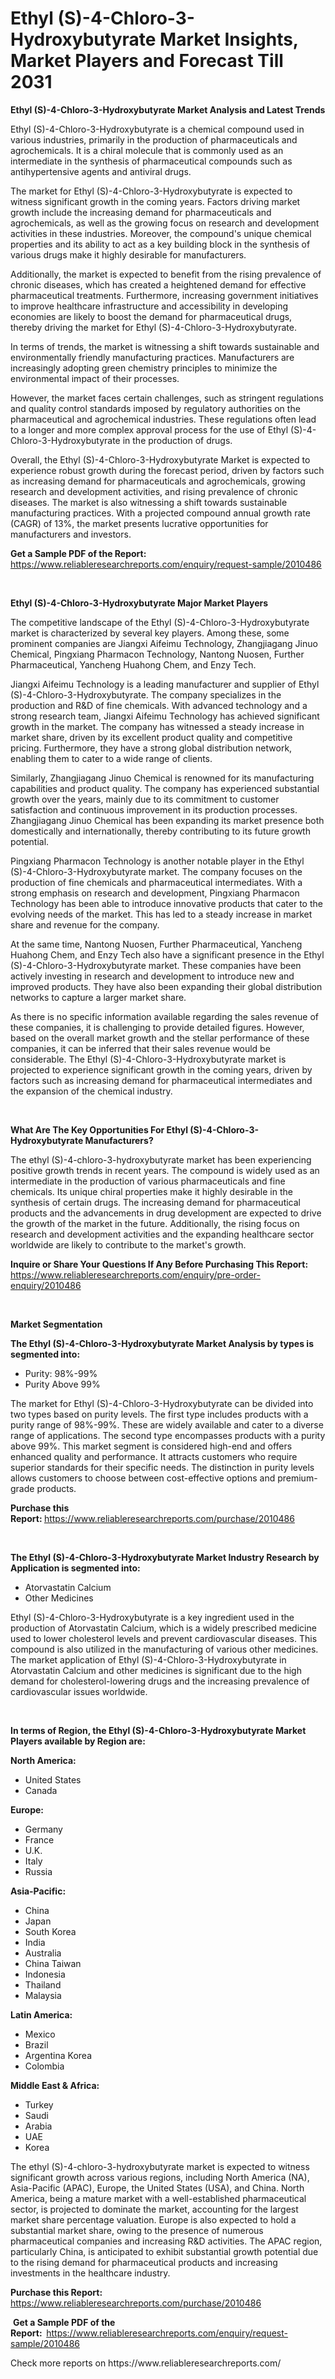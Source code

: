 <p><h1>Ethyl (S)-4-Chloro-3-Hydroxybutyrate Market Insights, Market Players and Forecast Till 2031</h1></p><p><strong>Ethyl (S)-4-Chloro-3-Hydroxybutyrate Market Analysis and Latest Trends</strong></p>
<p><p>Ethyl (S)-4-Chloro-3-Hydroxybutyrate is a chemical compound used in various industries, primarily in the production of pharmaceuticals and agrochemicals. It is a chiral molecule that is commonly used as an intermediate in the synthesis of pharmaceutical compounds such as antihypertensive agents and antiviral drugs.</p><p>The market for Ethyl (S)-4-Chloro-3-Hydroxybutyrate is expected to witness significant growth in the coming years. Factors driving market growth include the increasing demand for pharmaceuticals and agrochemicals, as well as the growing focus on research and development activities in these industries. Moreover, the compound's unique chemical properties and its ability to act as a key building block in the synthesis of various drugs make it highly desirable for manufacturers.</p><p>Additionally, the market is expected to benefit from the rising prevalence of chronic diseases, which has created a heightened demand for effective pharmaceutical treatments. Furthermore, increasing government initiatives to improve healthcare infrastructure and accessibility in developing economies are likely to boost the demand for pharmaceutical drugs, thereby driving the market for Ethyl (S)-4-Chloro-3-Hydroxybutyrate.</p><p>In terms of trends, the market is witnessing a shift towards sustainable and environmentally friendly manufacturing practices. Manufacturers are increasingly adopting green chemistry principles to minimize the environmental impact of their processes.</p><p>However, the market faces certain challenges, such as stringent regulations and quality control standards imposed by regulatory authorities on the pharmaceutical and agrochemical industries. These regulations often lead to a longer and more complex approval process for the use of Ethyl (S)-4-Chloro-3-Hydroxybutyrate in the production of drugs.</p><p>Overall, the Ethyl (S)-4-Chloro-3-Hydroxybutyrate Market is expected to experience robust growth during the forecast period, driven by factors such as increasing demand for pharmaceuticals and agrochemicals, growing research and development activities, and rising prevalence of chronic diseases. The market is also witnessing a shift towards sustainable manufacturing practices. With a projected compound annual growth rate (CAGR) of 13%, the market presents lucrative opportunities for manufacturers and investors.</p></p>
<p><strong>Get a Sample PDF of the Report:&nbsp;</strong> <a href="https://www.reliableresearchreports.com/enquiry/request-sample/2010486">https://www.reliableresearchreports.com/enquiry/request-sample/2010486</a></p>
<p>&nbsp;</p>
<p><strong>Ethyl (S)-4-Chloro-3-Hydroxybutyrate Major Market Players</strong></p>
<p><p>The competitive landscape of the Ethyl (S)-4-Chloro-3-Hydroxybutyrate market is characterized by several key players. Among these, some prominent companies are Jiangxi Aifeimu Technology, Zhangjiagang Jinuo Chemical, Pingxiang Pharmacon Technology, Nantong Nuosen, Further Pharmaceutical, Yancheng Huahong Chem, and Enzy Tech.</p><p>Jiangxi Aifeimu Technology is a leading manufacturer and supplier of Ethyl (S)-4-Chloro-3-Hydroxybutyrate. The company specializes in the production and R&D of fine chemicals. With advanced technology and a strong research team, Jiangxi Aifeimu Technology has achieved significant growth in the market. The company has witnessed a steady increase in market share, driven by its excellent product quality and competitive pricing. Furthermore, they have a strong global distribution network, enabling them to cater to a wide range of clients.</p><p>Similarly, Zhangjiagang Jinuo Chemical is renowned for its manufacturing capabilities and product quality. The company has experienced substantial growth over the years, mainly due to its commitment to customer satisfaction and continuous improvement in its production processes. Zhangjiagang Jinuo Chemical has been expanding its market presence both domestically and internationally, thereby contributing to its future growth potential.</p><p>Pingxiang Pharmacon Technology is another notable player in the Ethyl (S)-4-Chloro-3-Hydroxybutyrate market. The company focuses on the production of fine chemicals and pharmaceutical intermediates. With a strong emphasis on research and development, Pingxiang Pharmacon Technology has been able to introduce innovative products that cater to the evolving needs of the market. This has led to a steady increase in market share and revenue for the company.</p><p>At the same time, Nantong Nuosen, Further Pharmaceutical, Yancheng Huahong Chem, and Enzy Tech also have a significant presence in the Ethyl (S)-4-Chloro-3-Hydroxybutyrate market. These companies have been actively investing in research and development to introduce new and improved products. They have also been expanding their global distribution networks to capture a larger market share.</p><p>As there is no specific information available regarding the sales revenue of these companies, it is challenging to provide detailed figures. However, based on the overall market growth and the stellar performance of these companies, it can be inferred that their sales revenue would be considerable. The Ethyl (S)-4-Chloro-3-Hydroxybutyrate market is projected to experience significant growth in the coming years, driven by factors such as increasing demand for pharmaceutical intermediates and the expansion of the chemical industry.</p></p>
<p>&nbsp;</p>
<p><strong>What Are The Key Opportunities For Ethyl (S)-4-Chloro-3-Hydroxybutyrate Manufacturers?</strong></p>
<p><p>The ethyl (S)-4-chloro-3-hydroxybutyrate market has been experiencing positive growth trends in recent years. The compound is widely used as an intermediate in the production of various pharmaceuticals and fine chemicals. Its unique chiral properties make it highly desirable in the synthesis of certain drugs. The increasing demand for pharmaceutical products and the advancements in drug development are expected to drive the growth of the market in the future. Additionally, the rising focus on research and development activities and the expanding healthcare sector worldwide are likely to contribute to the market's growth.</p></p>
<p><strong>Inquire or Share Your Questions If Any Before Purchasing This Report:</strong> <a href="https://www.reliableresearchreports.com/enquiry/pre-order-enquiry/2010486">https://www.reliableresearchreports.com/enquiry/pre-order-enquiry/2010486</a></p>
<p>&nbsp;</p>
<p><strong>Market Segmentation</strong></p>
<p><strong>The Ethyl (S)-4-Chloro-3-Hydroxybutyrate Market Analysis by types is segmented into:</strong></p>
<p><ul><li>Purity: 98%-99%</li><li>Purity Above 99%</li></ul></p>
<p><p>The market for Ethyl (S)-4-Chloro-3-Hydroxybutyrate can be divided into two types based on purity levels. The first type includes products with a purity range of 98%-99%. These are widely available and cater to a diverse range of applications. The second type encompasses products with a purity above 99%. This market segment is considered high-end and offers enhanced quality and performance. It attracts customers who require superior standards for their specific needs. The distinction in purity levels allows customers to choose between cost-effective options and premium-grade products.</p></p>
<p><strong>Purchase this Report:&nbsp;</strong><a href="https://www.reliableresearchreports.com/purchase/2010486">https://www.reliableresearchreports.com/purchase/2010486</a></p>
<p>&nbsp;</p>
<p><strong>The Ethyl (S)-4-Chloro-3-Hydroxybutyrate Market Industry Research by Application is segmented into:</strong></p>
<p><ul><li>Atorvastatin Calcium</li><li>Other Medicines</li></ul></p>
<p><p>Ethyl (S)-4-Chloro-3-Hydroxybutyrate is a key ingredient used in the production of Atorvastatin Calcium, which is a widely prescribed medicine used to lower cholesterol levels and prevent cardiovascular diseases. This compound is also utilized in the manufacturing of various other medicines. The market application of Ethyl (S)-4-Chloro-3-Hydroxybutyrate in Atorvastatin Calcium and other medicines is significant due to the high demand for cholesterol-lowering drugs and the increasing prevalence of cardiovascular issues worldwide.</p></p>
<p>&nbsp;</p>
<p><strong>In terms of Region, the Ethyl (S)-4-Chloro-3-Hydroxybutyrate Market Players available by Region are:</strong></p>
<p>
    <p> <strong> North America: </strong>
        <ul>
            <li>United States</li>
            <li>Canada</li>
        </ul>
        </p> 
    <p> <strong> Europe: </strong>
        <ul>
            <li>Germany</li>
            <li>France</li>
            <li>U.K.</li>
            <li>Italy</li>
            <li>Russia</li>
        </ul>
        </p> 
    <p> <strong> Asia-Pacific: </strong>
        <ul>
            <li>China</li>
            <li>Japan</li>
            <li>South Korea</li>
            <li>India</li>
            <li>Australia</li>
            <li>China Taiwan</li>
            <li>Indonesia</li>
            <li>Thailand</li>
            <li>Malaysia</li>
        </ul>
        </p> 
    <p> <strong> Latin America: </strong>
        <ul>
            <li>Mexico</li>
            <li>Brazil</li>
            <li>Argentina Korea</li>
            <li>Colombia</li>
        </ul>
        </p> 
    <p> <strong> Middle East & Africa: </strong>
        <ul>
            <li>Turkey</li>
            <li>Saudi</li>
            <li>Arabia</li>
            <li>UAE</li>
            <li>Korea</li>
        </ul>
    </p>
    </p>
<p><p>The ethyl (S)-4-chloro-3-hydroxybutyrate market is expected to witness significant growth across various regions, including North America (NA), Asia-Pacific (APAC), Europe, the United States (USA), and China. North America, being a mature market with a well-established pharmaceutical sector, is projected to dominate the market, accounting for the largest market share percentage valuation. Europe is also expected to hold a substantial market share, owing to the presence of numerous pharmaceutical companies and increasing R&D activities. The APAC region, particularly China, is anticipated to exhibit substantial growth potential due to the rising demand for pharmaceutical products and increasing investments in the healthcare industry.</p></p>
<p><strong>Purchase this Report: </strong><a href="https://www.reliableresearchreports.com/purchase/2010486">https://www.reliableresearchreports.com/purchase/2010486</a></p>
<p>&nbsp;<strong>Get a Sample PDF of the Report:&nbsp;&nbsp;</strong><a href="https://www.reliableresearchreports.com/enquiry/request-sample/2010486">https://www.reliableresearchreports.com/enquiry/request-sample/2010486</a></p>
<p><strong></strong></p>
<p>Check more reports on https://www.reliableresearchreports.com/</p>